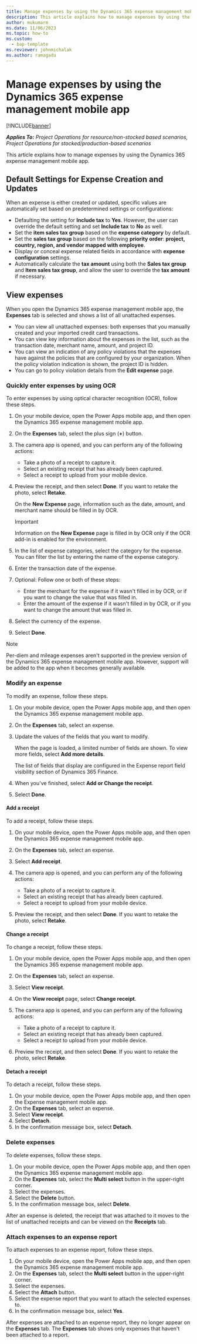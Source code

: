 ```yaml
---
title: Manage expenses by using the Dynamics 365 expense management mobile app
description: This article explains how to manage expenses by using the Dynamics 365 expense management mobile app.
author: mukumarm
ms.date: 11/06/2023
ms.topic: how-to
ms.custom: 
  - bap-template
ms.reviewer: johnmichalak
ms.author: ramagadu
---
```


# Manage expenses by using the Dynamics 365 expense management mobile app

[!INCLUDE[banner](../includes/banner.md)]

_**Applies To:** Project Operations for resource/non-stocked based scenarios, Project Operations for stocked/production-based scenarios_

This article explains how to manage expenses by using the Dynamics 365 expense management mobile app.

## Default Settings for Expense Creation and Updates

When an expense is either created or updated, specific values are automatically set based on predetermined settings or configurations:

* Defaulting the setting for **Include tax** to **Yes**. However, the user can override the default setting and set **Include tax** to **No** as well.
* Set the **item sales tax group** based on the **expense category** by default.
* Set the **sales tax group** based on the following **priority order**: **project, country, region, and vendor mapped with employee**.
* Display or conceal expense related fields in accordance with **expense configuration** settings.
* Automatically calculate the **tax amount** using both the **Sales tax group** and **Item sales tax group**, and allow the user to override the **tax amount** if necessary.
 
## View expenses

When you open the Dynamics 365 expense management mobile app, the **Expenses** tab is selected and shows a list of all unattached expenses.

* You can view all unattached expenses: both expenses that you manually created and your imported credit card transactions.
* You can view key information about the expenses in the list, such as the transaction date, merchant name, amount, and project ID.
* You can view an indication of any policy violations that the expenses have against the policies that are configured by your organization. When the policy violation indication is shown, the project ID is hidden.
* You can go to policy violation details from the **Edit expense** page.

### Quickly enter expenses by using OCR

To enter expenses by using optical character recognition (OCR), follow these steps.

1. On your mobile device, open the Power Apps mobile app, and then open the Dynamics 365 expense management mobile app.
1. On the **Expenses** tab, select the plus sign (**+**) button.
1. The camera app is opened, and you can perform any of the following actions:

    * Take a photo of a receipt to capture it.
    * Select an existing receipt that has already been captured.
    * Select a receipt to upload from your mobile device.

1. Preview the receipt, and then select **Done**. If you want to retake the photo, select **Retake**.

    On the **New Expense** page, information such as the date, amount, and merchant name should be filled in by OCR.

    > [!IMPORTANT]
    > Information on the **New Expense** page is filled in by OCR only if the OCR add-in is enabled for the environment.

1. In the list of expense categories, select the category for the expense. You can filter the list by entering the name of the expense category.
1. Enter the transaction date of the expense.
1. Optional: Follow one or both of these steps:

    * Enter the merchant for the expense if it wasn't filled in by OCR, or if you want to change the value that was filled in.
    * Enter the amount of the expense if it wasn't filled in by OCR, or if you want to change the amount that was filled in.

1. Select the currency of the expense.
1. Select **Done**.

> [!NOTE]
> Per-diem and mileage expenses aren't supported in the preview version of the Dynamics 365 expense management mobile app. However, support will be added to the app when it becomes generally available.

### Modify an expense

To modify an expense, follow these steps.

1. On your mobile device, open the Power Apps mobile app, and then open the Dynamics 365 expense management mobile app.
1. On the **Expenses** tab, select an expense.
1. Update the values of the fields that you want to modify.

    When the page is loaded, a limited number of fields are shown. To view more fields, select **Add more details**.

    The list of fields that display are configured in the Expense report field visibility section of Dynamics 365 Finance.

1. When you've finished, select **Add or Change the receipt**.
1. Select **Done**.

#### Add a receipt

To add a receipt, follow these steps.

1. On your mobile device, open the Power Apps mobile app, and then open the Dynamics 365 expense management mobile app.
1. On the **Expenses** tab, select an expense.
1. Select **Add receipt**.
1. The camera app is opened, and you can perform any of the following actions:

    * Take a photo of a receipt to capture it.
    * Select an existing receipt that has already been captured.
    * Select a receipt to upload from your mobile device.

1. Preview the receipt, and then select **Done**. If you want to retake the photo, select **Retake**.

#### Change a receipt

To change a receipt, follow these steps.

1. On your mobile device, open the Power Apps mobile app, and then open the Dynamics 365 expense management mobile app.
1. On the **Expenses** tab, select an expense.
1. Select **View receipt**.
1. On the **View receipt** page, select **Change receipt**.
1. The camera app is opened, and you can perform any of the following actions:

    * Take a photo of a receipt to capture it.
    * Select an existing receipt that has already been captured.
    * Select a receipt to upload from your mobile device.

1. Preview the receipt, and then select **Done**. If you want to retake the photo, select **Retake**.

#### Detach a receipt

To detach a receipt, follow these steps.

1. On your mobile device, open the Power Apps mobile app, and then open the Expense management mobile app.
1. On the **Expenses** tab, select an expense.
1. Select **View receipt**.
1. Select **Detach**.
1. In the confirmation message box, select **Detach**.

### Delete expenses

To delete expenses, follow these steps.

1. On your mobile device, open the Power Apps mobile app, and then open the Dynamics 365 expense management mobile app.
1. On the **Expenses** tab, select the **Multi select** button in the upper-right corner.
1. Select the expenses.
1. Select the **Delete** button.
1. In the confirmation message box, select **Delete**.

After an expense is deleted, the receipt that was attached to it moves to the list of unattached receipts and can be viewed on the **Receipts** tab.

### Attach expenses to an expense report

To attach expenses to an expense report, follow these steps.

1. On your mobile device, open the Power Apps mobile app, and then open the Dynamics 365 expense management mobile app.
1. On the **Expenses** tab, select the **Multi select** button in the upper-right corner.
1. Select the expenses.
1. Select the **Attach** button.
1. Select the expense report that you want to attach the selected expenses to.
1. In the confirmation message box, select **Yes**.

After expenses are attached to an expense report, they no longer appear on the **Expenses** tab. The **Expenses** tab shows only expenses that haven't been attached to a report.

